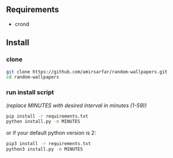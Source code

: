 ## Requirements

- crond

## Install

### clone

```bash
git clone https://github.com/amirsarfar/random-wallpapers.git
cd random-wallpapers
```

### run install script

_(replace MINUTES with desired interval in minutes (1-59))_

```bash
pip install -r requirements.txt
python install.py -m MINUTES
```

or if your default python version is 2:

```bash
pip3 install -r requirements.txt
python3 install.py -m MINUTES
```
